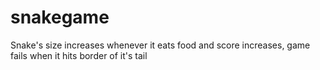 # snakegame
Snake's size increases whenever it eats food and score increases, game fails when it hits border of it's tail

